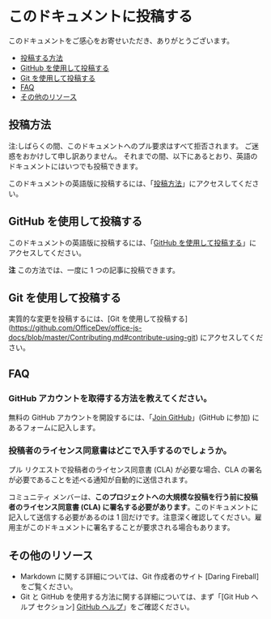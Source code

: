 # このドキュメントに投稿する

このドキュメントをご感心をお寄せいただき、ありがとうございます。

* [投稿する方法](#投稿方法)
* [GitHub を使用して投稿する](#github-を使用して投稿する)
* [Git を使用して投稿する](#git-を使用して投稿する)
* [FAQ](#faq)
* [その他のリソース](#その他のリソース)

## 投稿方法

注:しばらくの間、このドキュメントへのプル要求はすべて拒否されます。 ご迷惑をおかけして申し訳ありません。 それまでの間、以下にあるとおり、英語のドキュメントにはいつでも投稿できます。

このドキュメントの英語版に投稿するには、「[投稿方法](https://github.com/OfficeDev/office-js-docs/blob/master/Contributing.md#ways-to-contribute)」にアクセスしてください。


## GitHub を使用して投稿する

このドキュメントの英語版に投稿するには、「[GitHub を使用して投稿する](https://github.com/OfficeDev/office-js-docs/blob/master/Contributing.md#contribute-using-github)」にアクセスしてください。


**注** この方法では、一度に 1 つの記事に投稿できます。


## Git を使用して投稿する

実質的な変更を投稿するには、[Git を使用して投稿する] (https://github.com/OfficeDev/office-js-docs/blob/master/Contributing.md#contribute-using-git) にアクセスしてください。

 
## FAQ

### GitHub アカウントを取得する方法を教えてください。

無料の GitHub アカウントを開設するには、「[Join GitHub](https://github.com/join)」(GitHub に参加) にあるフォームに記入します。 

### 投稿者のライセンス同意書はどこで入手するのでしょうか。 

プル リクエストで投稿者のライセンス同意書 (CLA) が必要な場合、CLA の署名が必要であることを述べる通知が自動的に送信されます。 

コミュニティ メンバーは、**このプロジェクトへの大規模な投稿を行う前に投稿者のライセンス同意書 (CLA) に署名する必要があります**。このドキュメントに記入して送信する必要があるのは 1 回だけです。注意深く確認してください。雇用主がこのドキュメントに署名することが要求される場合もあります。


## その他のリソース

* Markdown に関する詳細については、Git 作成者のサイト [Daring Fireball] をご覧ください。
* Git と GitHub を使用する方法に関する詳細については、まず「[Git Hub ヘルプ セクション] [GitHub ヘルプ]」をご確認ください。

[GitHub ホーム]: http://github.com
[GitHub ヘルプ]: http://help.github.com/
[Git のセットアップ]: http://help.github.com/win-set-up-git/
[Markdown ホーム]: http://daringfireball.net/projects/markdown/
